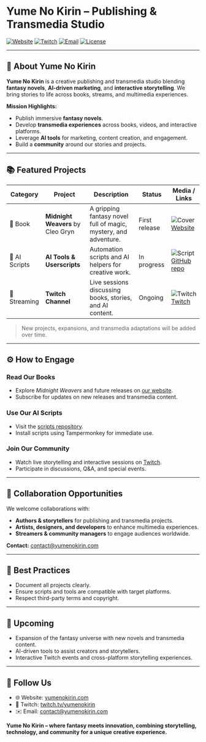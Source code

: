 # Yume No Kirin – Publishing & Transmedia Studio

[![Website](https://img.shields.io/badge/website-yumenokirin.com-blue)](https://yumenokirin.com)
[![Twitch](https://img.shields.io/badge/Twitch-Streaming-purple)](https://twitch.tv/yumenokirin)
[![Email](https://img.shields.io/badge/email-contact@yumenokirin.com-lightgrey)](mailto:contact@yumenokirin.com)
[![License](https://img.shields.io/badge/license-All%20Rights%20Reserved-red)]()

---

## 🌟 About Yume No Kirin

**Yume No Kirin** is a creative publishing and transmedia studio blending **fantasy novels**, **AI-driven marketing**, and **interactive storytelling**. We bring stories to life across books, streams, and multimedia experiences.

**Mission Highlights:**  
- Publish immersive **fantasy novels**.  
- Develop **transmedia experiences** across books, videos, and interactive platforms.  
- Leverage **AI tools** for marketing, content creation, and engagement.  
- Build a **community** around our stories and projects.

---

## 📚 Featured Projects

| Category | Project | Description | Status | Media / Links |
|----------|--------|-------------|--------|---------------|
| 📖 Book | **Midnight Weavers** by Cleo Gryn | A gripping fantasy novel full of magic, mystery, and adventure. | First release | ![Cover](https://via.placeholder.com/100x150) [Website](https://yumenokirin.com) |
| 🤖 AI Scripts | **AI Tools & Userscripts** | Automation scripts and AI helpers for creative work. | In progress | ![Script](https://via.placeholder.com/100x100) [GitHub repo](https://github.com/YOUR_USERNAME/scripts-IA) |
| 🎥 Streaming | **Twitch Channel** | Live sessions discussing books, stories, and AI content. | Ongoing | ![Twitch](https://via.placeholder.com/100x100) [Twitch](https://twitch.tv/yumenokirin) |

> New projects, expansions, and transmedia adaptations will be added over time.

---

## ⚙️ How to Engage

### Read Our Books
- Explore *Midnight Weavers* and future releases on [our website](https://yumenokirin.com).  
- Subscribe for updates on new releases and transmedia content.

### Use Our AI Scripts
- Visit the [scripts repository](https://github.com/YOUR_USERNAME/scripts-IA).  
- Install scripts using Tampermonkey for immediate use.

### Join Our Community
- Watch live storytelling and interactive sessions on [Twitch](https://twitch.tv/yumenokirin).  
- Participate in discussions, Q&A, and special events.

---

## 🤝 Collaboration Opportunities

We welcome collaborations with:  
- **Authors & storytellers** for publishing and transmedia projects.  
- **Artists, designers, and developers** to enhance multimedia experiences.  
- **Streamers & community managers** to engage audiences worldwide.

**Contact:** [contact@yumenokirin.com](mailto:contact@yumenokirin.com)

---

## 📌 Best Practices

- Document all projects clearly.  
- Ensure scripts and tools are compatible with target platforms.  
- Respect third-party terms and copyright.  

---

## 🚀 Upcoming

- Expansion of the fantasy universe with new novels and transmedia content.  
- AI-driven tools to assist creators and storytellers.  
- Interactive Twitch events and cross-platform storytelling experiences.

---

## 📣 Follow Us

- 🌐 Website: [yumenokirin.com](https://yumenokirin.com)  
- 🎥 Twitch: [twitch.tv/yumenokirin](https://twitch.tv/yumenokirin)  
- ✉️ Email: [contact@yumenokirin.com](mailto:contact@yumenokirin.com)  

**Yume No Kirin – where fantasy meets innovation, combining storytelling, technology, and community for a unique creative experience.**
